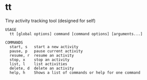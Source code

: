 # tt
Tiny activity tracking tool (designed for self)

```
USAGE
  tt [global options] command [command options] [arguments...]

COMMANDS
  start, s   start a new activity
  pause, p   pause current activity
  resume, r  resume an activity
  stop, x    stop an activity
  list, l    list activities
  delete, d  delete an activity
  help, h    Shows a list of commands or help for one command
```